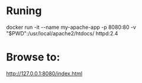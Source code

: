 # Runing

 docker run -it --name my-apache-app -p 8080:80 -v "$PWD":/usr/local/apache2/htdocs/ httpd:2.4
 
# Browse to:

http://127.0.0.1:8080/index.html

